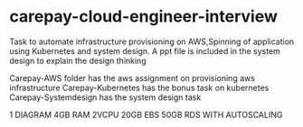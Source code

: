 # carepay-cloud-engineer-interview
Task to automate infrastructure provisioning on AWS,Spinning of application using Kubernetes and system design.
A ppt file is included in the system design to explain the design thinking

Carepay-AWS folder has the aws assignment on provisioning aws infrastructure
Carepay-Kubernetes has the bonus task on kubernetes
Carepay-Systemdesign has the system design task

1 DIAGRAM
4GB RAM
2VCPU
20GB EBS
50GB RDS WITH AUTOSCALING



